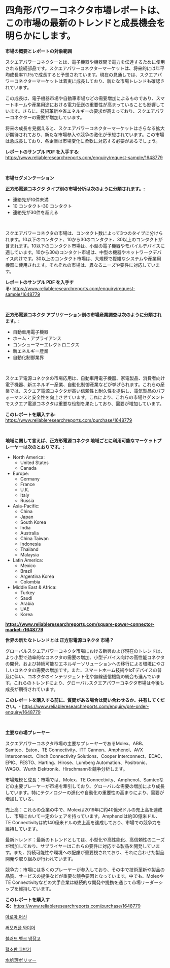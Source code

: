 <p><h1>四角形パワーコネクタ市場レポートは、この市場の最新のトレンドと成長機会を明らかにします。</h1></p><p><strong>市場の概要とレポートの対象範囲</strong></p>
<p><p>スクエアパワーコネクターとは、電子機器や機器間で電力を伝達するために使用される接続部品です。スクエアパワーコネクターマーケットは、将来的には年平均成長率11.1％で成長すると予想されています。現在の見通しでは、スクエアパワーコネクターマーケットは着実に成長しており、新たな市場トレンドも確認されています。</p><p>この成長は、電子機器市場や自動車市場などの需要増加によるものであり、スマートホームや産業用途における電力伝送の重要性が高まっていることも影響しています。さらに、技術革新や省エネルギーの要求が高まっており、スクエアパワーコネクターの需要が増加しています。</p><p>将来の成長を見据えると、スクエアパワーコネクターマーケットはさらなる拡大が期待されており、新たな市場参入や競争の激化が予想されています。この市場は急成長しており、各企業は市場変化に柔軟に対応する必要があるでしょう。</p></p>
<p><strong>レポートのサンプル PDF を入手する:</strong> <a href="https://www.reliableresearchreports.com/enquiry/request-sample/1648779">https://www.reliableresearchreports.com/enquiry/request-sample/1648779</a></p>
<p>&nbsp;</p>
<p><strong>市場セグメンテーション</strong></p>
<p><strong>正方形電源コネクタ タイプ別の市場分析は次のように分類されます。:</strong></p>
<p><ul><li>連絡先が10件未満</li><li>10 コンタクト-30 コンタクト</li><li>連絡先が30件を超える</li></ul></p>
<p>&nbsp;</p>
<p><p>スクエアパワーコネクタの市場は、コンタクト数によって3つのタイプに分けられます。10以下のコンタクト、10から30のコンタクト、30以上のコンタクトが含まれます。10以下のコンタクト市場は、小型の電子機器やモバイルデバイスに適しています。10から30のコンタクト市場は、中型の機器やネットワークデバイス向けです。30以上のコンタクト市場は、大規模で複雑なシステムや産業用機器に使用されます。それぞれの市場は、異なるニーズや要件に対応しています。</p></p>
<p><strong>レポートのサンプル PDF を入手する:</strong>&nbsp;<a href="https://www.reliableresearchreports.com/enquiry/request-sample/1648779">https://www.reliableresearchreports.com/enquiry/request-sample/1648779</a></p>
<p>&nbsp;</p>
<p><strong> 正方形電源コネクタ アプリケーション別の市場産業調査は次のように分類されます。:</strong></p>
<p><ul><li>自動車用電子機器</li><li>ホーム・アプライアンス</li><li>コンシューマーエレクトロニクス</li><li>新エネルギー産業</li><li>自動化制御業界</li></ul></p>
<p>&nbsp;</p>
<p><p>スクエア電源コネクタの市場応用は、自動車用電子機器、家電製品、消費者向け電子機器、新エネルギー産業、自動化制御産業などが挙げられます。これらの産業では、スクエア電源コネクタが高い信頼性と耐久性を提供し、電気製品のパフォーマンスと安全性を向上させています。これにより、これらの市場セグメントでスクエア電源コネクタは重要な役割を果たしており、需要が増加しています。</p></p>
<p><strong>このレポートを購入する:</strong>&nbsp; <a href="https://www.reliableresearchreports.com/purchase/1648779">https://www.reliableresearchreports.com/purchase/1648779</a></p>
<p>&nbsp;</p>
<p><strong>地域に関して言えば、正方形電源コネクタ 地域ごとに利用可能なマーケットプレーヤーは次のとおりです。:</strong></p>
<p><ul>
    <li>
        North America:
        <ul>
            <li>United States</li>
            <li>Canada</li>
        </ul>
    </li>
    <li>
        Europe:
        <ul>
            <li>Germany</li>
            <li>France</li>
            <li>U.K.</li>
            <li>Italy</li>
            <li>Russia</li>
        </ul>
    </li>
    <li>
        Asia-Pacific:
        <ul>
            <li>China</li>
            <li>Japan</li>
            <li>South Korea</li>
            <li>India</li>
            <li>Australia</li>
            <li>China Taiwan</li>
            <li>Indonesia</li>
            <li>Thailand</li>
            <li>Malaysia</li>
        </ul>
    </li>
    <li>
        Latin America:
        <ul>
            <li>Mexico</li>
            <li>Brazil</li>
            <li>Argentina Korea</li>
            <li>Colombia</li>
        </ul>
    </li>
    <li>
        Middle East & Africa:
        <ul>
            <li>Turkey</li>
            <li>Saudi</li>
            <li>Arabia</li>
            <li>UAE</li>
            <li>Korea</li>
        </ul>
    </li>
    </ul></p>
<p><strong><a href="https://www.reliableresearchreports.com/square-power-connector-market-r1648779">https://www.reliableresearchreports.com/square-power-connector-market-r1648779</a></strong>&nbsp;</p>
<p><strong>世界の新たなトレンドとは 正方形電源コネクタ 市場？</strong></p>
<p><p>グローバルスクエアパワーコネクタ市場における新興および現在のトレンドは、より小型で効率的なコネクタの需要の増加、小型デバイス向けの高性能コネクタの開発、および持続可能なエネルギーソリューションへの移行による環境にやさしいコネクタの需要の増加です。また、スマートホーム技術やIoTデバイスの普及に伴い、コネクタのインテリジェント化や無線通信機能の統合も進んでいます。これらのトレンドにより、グローバルスクエアパワーコネクタ市場は今後も成長が期待されています。</p></p>
<p><strong>このレポートを購入する前に、質問がある場合は問い合わせるか、共有してください。</strong>- <a href="https://www.reliableresearchreports.com/enquiry/pre-order-enquiry/1648779">https://www.reliableresearchreports.com/enquiry/pre-order-enquiry/1648779</a></p>
<p>&nbsp;</p>
<p><strong>主要な市場プレーヤー</strong></p>
<p><p>スクエアパワーコネクタ市場の主要なプレーヤーであるMolex、ABB、Samtec、Eaton、TE Connectivity、ITT Cannon、Amphenol、AVX Interconnect、Cinch Connectivity Solutions、Cooper Interconnect、EDAC、EPIC、FESTO、Harting、Hirose、Lumberg Automation、Positronic、WAGO、Wurth Elektronik、Hirschmannを競争分析します。</p><p>市場規模と成長：市場では、Molex、TE Connectivity、Amphenol、Samtecなどの主要プレーヤーが市場を牽引しており、グローバルな需要の増加により成長しています。特にテクノロジーの進化や自動化の重要性の高まりにより、需要が増加している。</p><p>売上高：これらの企業の中で、Molexは2019年に約40億米ドルの売上高を達成し、市場において一定のシェアを持っています。Amphenolは約30億米ドル、TE Connectivityは約140億米ドルの売上高を達成しており、市場での競争力を維持しています。</p><p>最新トレンド：最新のトレンドとしては、小型化や高性能化、高信頼性のニーズが増加しており、サプライヤーはこれらの要件に対応する製品を開発しています。また、持続可能性や環境への配慮が重要視されており、それに合わせた製品開発や取り組みが行われています。</p><p>競争力：市場には多くのプレーヤーが参入しており、その中で技術革新や製品の品質、サービスの提供などが重要な競争要因となっています。中でも、MolexやTE Connectivityなどの大手企業は継続的な開発や提携を通じて市場リーダーシップを維持しています。</p></p>
<p><strong>このレポートを購入する:</strong>&nbsp;&nbsp;<a href="https://www.reliableresearchreports.com/purchase/1648779">https://www.reliableresearchreports.com/purchase/1648779</a></p>
<p><p><a href="https://medium.com/@jomosley1999/%ED%96%A5%EA%B8%B0-%EA%B8%B0%EA%B3%84-%EC%8B%9C%EC%9E%A5-%EC%9D%B8%EC%82%AC%EC%9D%B4%ED%8A%B8-%EC%8B%9C%EC%9E%A5-%EB%8F%99%ED%96%A5-%EC%84%B1%EC%9E%A5-2024%EB%85%84%EB%B6%80%ED%84%B0-2031%EB%85%84%EA%B9%8C%EC%A7%80-%EC%98%88%EC%B8%A1%EB%90%9C-%ED%98%84%ED%99%A9-8144678d51cd">아로마 머신</a></p><p><a href="https://medium.com/@axintepreda1/%EC%97%B4%EC%A0%84-%EB%8C%80%EC%9D%98-%EC%8B%9C%EC%9E%A5-%EA%B2%BD%EC%9F%81-%EB%B6%84%EC%84%9D-%EC%8B%9C%EC%9E%A5-%EB%8F%99%ED%96%A5-%EB%B0%8F-2031%EB%85%84%EA%B9%8C%EC%A7%80%EC%9D%98-%EC%98%88%EC%B8%A1-7f51e8a903c6">써모커플 와이어</a></p><p><a href="https://github.com/CliftonFisher9067/Market-Research-Report-List-1/blob/main/444237429081.md">블러드 뱅크 냉장고</a></p><p><a href="https://github.com/fernandotryO5lson96765/Market-Research-Report-List-1/blob/main/396878229082.md">혈소판 교반기</a></p><p><a href="https://medium.com/@jacobkelly525/%E6%B5%84%E6%B0%B4%E5%87%A6%E7%90%86%E3%83%9D%E3%83%AA%E3%83%9E%E3%83%BC%E5%B8%82%E5%A0%B4%E3%81%AE%E3%83%A1%E3%83%88%E3%83%AA%E3%82%AF%E3%82%B9%E3%82%92%E8%A7%A3%E8%AA%AD%E3%81%99%E3%82%8B-%E5%B8%82%E5%A0%B4%E3%82%B7%E3%82%A7%E3%82%A2-%E3%83%88%E3%83%AC%E3%83%B3%E3%83%89-%E3%81%8A%E3%82%88%E3%81%B3%E6%88%90%E9%95%B7%E3%83%91%E3%82%BF%E3%83%BC%E3%83%B3-1e46e20ef964">水処理ポリマー</a></p></p>